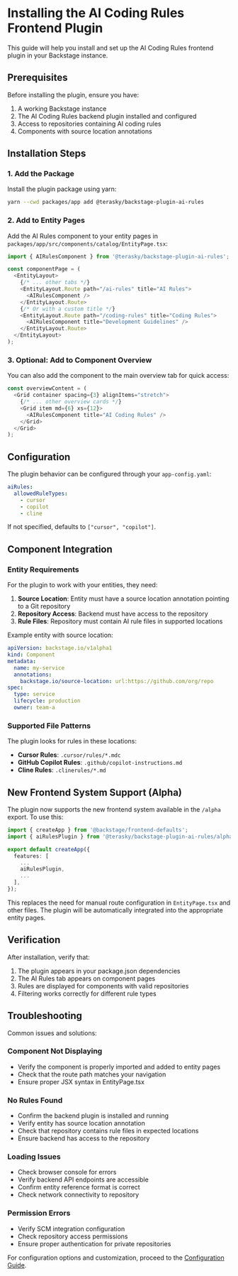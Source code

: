 # Installing the AI Coding Rules Frontend Plugin

This guide will help you install and set up the AI Coding Rules frontend plugin in your Backstage instance.

## Prerequisites

Before installing the plugin, ensure you have:

1. A working Backstage instance
2. The AI Coding Rules backend plugin installed and configured
3. Access to repositories containing AI coding rules
4. Components with source location annotations

## Installation Steps

### 1. Add the Package

Install the plugin package using yarn:

```bash
yarn --cwd packages/app add @terasky/backstage-plugin-ai-rules
```

### 2. Add to Entity Pages

Add the AI Rules component to your entity pages in `packages/app/src/components/catalog/EntityPage.tsx`:

```typescript
import { AIRulesComponent } from '@terasky/backstage-plugin-ai-rules';

const componentPage = (
  <EntityLayout>
    {/* ... other tabs */}
    <EntityLayout.Route path="/ai-rules" title="AI Rules">
      <AIRulesComponent />
    </EntityLayout.Route>
    {/* Or with a custom title */}
    <EntityLayout.Route path="/coding-rules" title="Coding Rules">
      <AIRulesComponent title="Development Guidelines" />
    </EntityLayout.Route>
  </EntityLayout>
);
```

### 3. Optional: Add to Component Overview

You can also add the component to the main overview tab for quick access:

```typescript
const overviewContent = (
  <Grid container spacing={3} alignItems="stretch">
    {/* ... other overview cards */}
    <Grid item md={6} xs={12}>
      <AIRulesComponent title="AI Coding Rules" />
    </Grid>
  </Grid>
);
```

## Configuration

The plugin behavior can be configured through your `app-config.yaml`:

```yaml
aiRules:
  allowedRuleTypes:
    - cursor
    - copilot  
    - cline
```

If not specified, defaults to `["cursor", "copilot"]`.

## Component Integration

### Entity Requirements

For the plugin to work with your entities, they need:

1. **Source Location**: Entity must have a source location annotation pointing to a Git repository
2. **Repository Access**: Backend must have access to the repository
3. **Rule Files**: Repository must contain AI rule files in supported locations

Example entity with source location:
```yaml
apiVersion: backstage.io/v1alpha1
kind: Component
metadata:
  name: my-service
  annotations:
    backstage.io/source-location: url:https://github.com/org/repo
spec:
  type: service
  lifecycle: production
  owner: team-a
```

### Supported File Patterns

The plugin looks for rules in these locations:

- **Cursor Rules**: `.cursor/rules/*.mdc`
- **GitHub Copilot Rules**: `.github/copilot-instructions.md`
- **Cline Rules**: `.clinerules/*.md`

## New Frontend System Support (Alpha)

The plugin now supports the new frontend system available in the `/alpha` export. To use this:

```typescript
import { createApp } from '@backstage/frontend-defaults';
import { aiRulesPlugin } from '@terasky/backstage-plugin-ai-rules/alpha';

export default createApp({
  features: [
    ...
    aiRulesPlugin,
    ...
  ],
});
```

This replaces the need for manual route configuration in `EntityPage.tsx` and other files. The plugin will be automatically integrated into the appropriate entity pages.

## Verification

After installation, verify that:

1. The plugin appears in your package.json dependencies
2. The AI Rules tab appears on component pages
3. Rules are displayed for components with valid repositories
4. Filtering works correctly for different rule types

## Troubleshooting

Common issues and solutions:

### Component Not Displaying
- Verify the component is properly imported and added to entity pages
- Check that the route path matches your navigation
- Ensure proper JSX syntax in EntityPage.tsx

### No Rules Found
- Confirm the backend plugin is installed and running
- Verify entity has source location annotation
- Check that repository contains rule files in expected locations
- Ensure backend has access to the repository

### Loading Issues
- Check browser console for errors
- Verify backend API endpoints are accessible
- Confirm entity reference format is correct
- Check network connectivity to repository

### Permission Errors
- Verify SCM integration configuration
- Check repository access permissions
- Ensure proper authentication for private repositories

For configuration options and customization, proceed to the [Configuration Guide](./configure.md). 